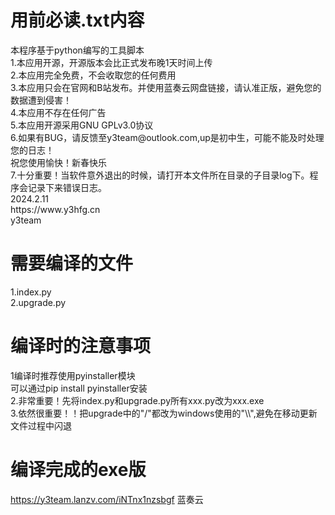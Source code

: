 #  用前必读.txt内容
<p>本程序基于python编写的工具脚本<br>
1.本应用开源，开源版本会比正式发布晚1天时间上传<br>
2.本应用完全免费，不会收取您的任何费用<br>
3.本应用只会在官网和B站发布。并使用蓝奏云网盘链接，请认准正版，避免您的数据遭到侵害！<br>
4.本应用不存在任何广告<br>
5.本应用开源采用GNU GPLv3.0协议<br>
6.如果有BUG，请反馈至y3team@outlook.com,up是初中生，可能不能及时处理您的日志！<br>
祝您使用愉快！新春快乐<br>
7.十分重要！当软件意外退出的时候，请打开本文件所在目录的子目录log下。程序会记录下来错误日志。<br>
2024.2.11<br>
https://www.y3hfg.cn<br>
y3team
</p>

# 需要编译的文件
<p>
1.index.py<br>
2.upgrade.py
</p>

# 编译时的注意事项
<p>
  1编译时推荐使用pyinstaller模块<br>
  可以通过pip install pyinstaller安装<br>
  2.非常重要！先将index.py和upgrade.py所有xxx.py改为xxx.exe<br>
  3.依然很重要！！把upgrade中的"/"都改为windows使用的"\\",避免在移动更新文件过程中闪退
</p>

# 编译完成的exe版
https://y3team.lanzv.com/iNTnx1nzsbgf 蓝奏云
